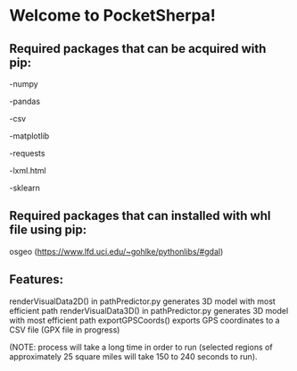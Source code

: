 # Welcome to PocketSherpa!

## Required packages that can be acquired with pip:
-numpy

-pandas

-csv

-matplotlib

-requests

-lxml.html

-sklearn

## Required packages that can installed with whl file using pip:
osgeo (https://www.lfd.uci.edu/~gohlke/pythonlibs/#gdal)

## Features:
renderVisualData2D() in pathPredictor.py generates 3D model with most efficient path
renderVisualData3D() in pathPredictor.py generates 3D model with most efficient path
exportGPSCoords() exports GPS coordinates to a CSV file (GPX file in progress)

(NOTE: process will take a long time in order to run (selected regions of approximately 25 square miles will take 150 to 240 seconds to run).
